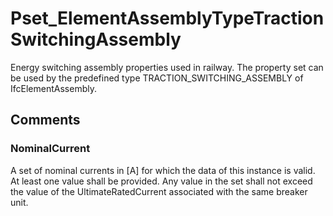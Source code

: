 # Pset_ElementAssemblyTypeTractionSwitchingAssembly

Energy switching assembly properties used in railway. The property set can be used by the predefined type TRACTION_SWITCHING_ASSEMBLY of IfcElementAssembly.<!-- end of definition -->


## Comments

### NominalCurrent

A set of nominal currents in [A] for which the data of this instance is valid. At least one value shall be provided. Any value in the set shall not exceed the value of the
UltimateRatedCurrent associated with the same breaker unit.

